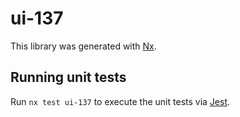 # ui-137

This library was generated with [Nx](https://nx.dev).

## Running unit tests

Run `nx test ui-137` to execute the unit tests via [Jest](https://jestjs.io).

